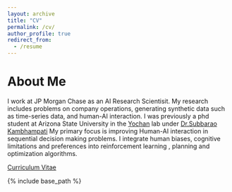 ```yaml
---
layout: archive
title: "CV"
permalink: /cv/
author_profile: true
redirect_from:
  - /resume
---
```


About Me
======
I work at JP Morgan Chase as an AI Research Scientisit. My research includes problems on company operations, generating synthetic data such as time-series data, and human-AI interaction. 
I was previously a phd student at Arizona State University in the [Yochan](https://yochan-lab.github.io/home/) lab under [Dr.Subbarao Kambhampati](http://rakaposhi.eas.asu.edu/)
My primary focus is improving Human-AI interaction in sequential decision making problems. I integrate human biases, cognitive limitations and preferences into reinforcement learning , planning and optimization algorithms. 

[Curriculum Vitae](https://marirsg2.github.io/Sriram_Unravel/files/CV_Sriram.pdf)

{% include base_path %}

<!--
Education
======
* B.S. in GitHub, GitHub University, 2012
* M.S. in Jekyll, GitHub University, 2014
* Ph.D in Version Control Theory, GitHub University, 2018 (expected)

Work experience
======
* Summer 2015: Research Assistant
  * Github University
  * Duties included: Tagging issues
  * Supervisor: Professor Git

* Fall 2015: Research Assistant
  * Github University
  * Duties included: Merging pull requests
  * Supervisor: Professor Hub

Skills
======
* Skill 1
* Skill 2
  * Sub-skill 2.1
  * Sub-skill 2.2
  * Sub-skill 2.3
* Skill 3

Publications
======
  <ul>{% for post in site.publications %}
    {% include archive-single-cv.html %}
  {% endfor %}</ul>

Talks
======
  <ul>{% for post in site.talks %}
    {% include archive-single-talk-cv.html %}
  {% endfor %}</ul>

Teaching
======
  <ul>{% for post in site.teaching %}
    {% include archive-single-cv.html %}
  {% endfor %}</ul>

Service and leadership
======
* Currently signed in to 43 different slack teams -->
